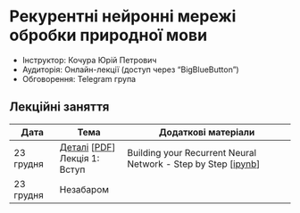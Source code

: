 # Рекурентні нейронні мережі обробки природної мови


- Інструктор: Кочура Юрій Петрович
- Аудиторія:  Онлайн-лекції (доступ через “BigBlueButton”)
- Обговорення: Telegram групa  


## Лекцiйнi заняття

| Дата  | Тема | Додаткові матеріали |
| --- | --- | --- |
| 23 грудня | [Деталі](https://ykochura.github.io/rnn-kpi/?p=course-details.md) [[PDF](https://ykochura.github.io/rnn-kpi/pdf/course-details.pdf)] <br>Лекція 1: Вступ | Building your Recurrent Neural Network - Step by Step [[ipynb](https://nbviewer.org/github/YKochura/rnn-kpi/blob/main/tutor/Building%20a%20Recurrent%20Neural%20Network%20-%20Step%20by%20Step/Building_a_Recurrent_Neural_Network_Step_by_Step_v3a.ipynb)] |
| 23 грудня  | Незабаром | |

